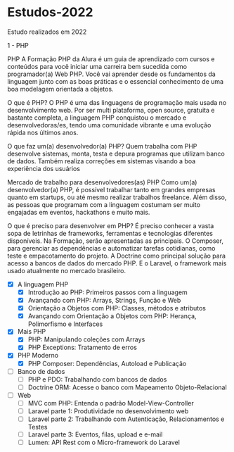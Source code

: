 # Estudos-2022
Estudo realizados em 2022



1 - PHP

PHP
A Formação PHP da Alura é um guia de aprendizado com cursos e conteúdos para você iniciar uma carreira bem sucedida como programador(a) Web PHP. Você vai aprender desde os fundamentos da linguagem junto com as boas práticas e o essencial conhecimento de uma boa modelagem orientada a objetos.

O que é PHP?
O PHP é uma das linguagens de programação mais usada no desenvolvimento web. Por ser multi plataforma, open source, gratuita e bastante completa, a linguagem PHP conquistou o mercado e desenvolvedoras/es, tendo uma comunidade vibrante e uma evolução rápida nos últimos anos.

O que faz um(a) desenvolvedor(a) PHP?
Quem trabalha com PHP desenvolve sistemas, monta, testa e depura programas que utilizam banco de dados. Também realiza correções em sistemas visando a boa experiência dos usuários

Mercado de trabalho para desenvolvedores(as) PHP
Como um(a) desenvolvedor(a) PHP, é possível trabalhar tanto em grandes empresas quanto em startups, ou até mesmo realizar trabalhos freelance. Além disso, as pessoas que programam com a linguagem costumam ser muito engajadas em eventos, hackathons e muito mais.

O que é preciso para desenvolver em PHP?
É preciso conhecer a vasta sopa de letrinhas de frameworks, ferramentas e tecnologias diferentes disponíveis. Na Formação, serão apresentadas as principais. O Composer, para gerenciar as dependências e automatizar tarefas cotidianas, como teste e empacotamento do projeto. A Doctrine como principal solução para acesso a bancos de dados do mercado PHP. E o Laravel, o framework mais usado atualmente no mercado brasileiro.

- [x] A linguagem PHP
  - [x] Introdução ao PHP: Primeiros passos com a linguagem
  - [x] Avançando com PHP: Arrays, Strings, Função e Web
  - [x] Orientação a Objetos com PHP: Classes, métodos e atributos
  - [x] Avançando com Orientação a Objetos com PHP: Herança, Polimorfismo e Interfaces

- [x] Mais PHP
  - [x] PHP: Manipulando coleções com Arrays
  - [x] PHP Exceptions: Tratamento de erros
  
- [x] PHP Moderno
  - [x] PHP Composer: Dependências, Autoload e Publicação

- [ ] Banco de dados
  - [ ] PHP e PDO: Trabalhando com bancos de dados
  - [ ] Doctrine ORM: Acesse o banco com Mapeamento Objeto-Relacional
  
- [ ] Web 
  - [ ] MVC com PHP: Entenda o padrão Model-View-Controller
  - [ ] Laravel parte 1: Produtividade no desenvolvimento web
  - [ ] Laravel parte 2: Trabalhando com Autenticação, Relacionamentos e Testes
  - [ ] Laravel parte 3: Eventos, filas, upload e e-mail
  - [ ] Lumen: API Rest com o Micro-framework do Laravel
